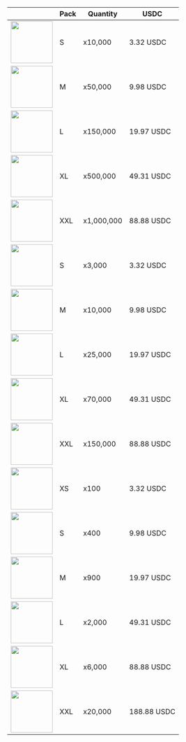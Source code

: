 |  | Pack |  Quantity | USDC |
|--------------|------------|----------|----------|
| <img src="\assets\images\icons\goldCoin.png" width="96px" height="96px">| S |x10,000|3.32 USDC |
| <img src="\assets\images\icons\goldCoin.png" width="96px" height="96px">| M |x50,000|9.98 USDC |
| <img src="\assets\images\icons\goldCoin.png" width="96px" height="96px">| L |x150,000|19.97 USDC |
| <img src="\assets\images\icons\goldCoin.png" width="96px" height="96px">| XL |x500,000|49.31 USDC |
| <img src="\assets\images\icons\goldCoin.png" width="96px" height="96px">| XXL |x1,000,000|88.88 USDC |
| <img src="\assets\images\icons\goldBar.png" width="96px" height="96px">| S |x3,000|3.32 USDC |
| <img src="\assets\images\icons\goldBar.png" width="96px" height="96px">| M |x10,000|9.98 USDC |
| <img src="\assets\images\icons\goldBar.png" width="96px" height="96px">| L |x25,000|19.97 USDC |
| <img src="\assets\images\icons\goldBar.png" width="96px" height="96px">| XL |x70,000|49.31 USDC |
| <img src="\assets\images\icons\goldBar.png" width="96px" height="96px">| XXL |x150,000|88.88 USDC |
| <img src="\assets\images\icons\diamond.png" width="96px" height="96px">| XS |x100|3.32 USDC |
| <img src="\assets\images\icons\diamond.png" width="96px" height="96px">| S |x400|9.98 USDC |
| <img src="\assets\images\icons\diamond.png" width="96px" height="96px">| M |x900|19.97 USDC |
| <img src="\assets\images\icons\diamond.png" width="96px" height="96px">| L |x2,000|49.31 USDC |
| <img src="\assets\images\icons\diamond.png" width="96px" height="96px">| XL |x6,000|88.88 USDC |
| <img src="\assets\images\icons\diamond.png" width="96px" height="96px">| XXL |x20,000|188.88 USDC |
